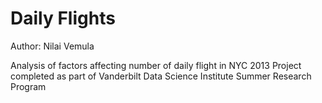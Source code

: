 # Daily Flights
Author: Nilai Vemula

Analysis of factors affecting number of daily flight in NYC 2013
Project completed as part of Vanderbilt Data Science Institute Summer Research Program
